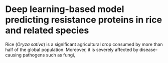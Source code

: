 # Deep learning-based model predicting resistance proteins in rice and related species

Rice (_Oryza sativa_) is a significant agricultural crop consumed by more than half of the global population. Moreover, it is severely affected by disease-causing pathogens such as fungi,

